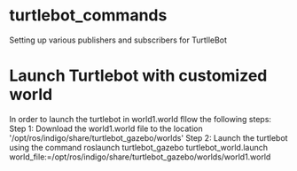 # turtlebot_commands
Setting up various publishers and subscribers for TurtlleBot
# Launch Turtlebot with  customized world
In order to launch the turtlebot in world1.world fllow the following steps:
Step 1: Download the world1.world file to the location '/opt/ros/indigo/share/turtlebot_gazebo/worlds'
Step 2: Launch the turtlebot using the command
roslaunch turtlebot_gazebo turtlebot_world.launch world_file:=/opt/ros/indigo/share/turtlebot_gazebo/worlds/world1.world
